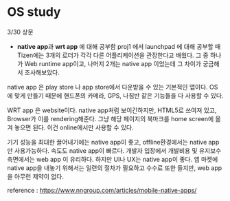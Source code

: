 # OS study

3/30 상문
- **native app**과 **wrt app** 에 대해 공부함
 proj1 에서 launchpad 에 대해 공부할 때 
 Tizen에는 3개의 로더가 각각 다른 어플리케이션을 관장한다고 
 배웠다. 그 중 하나가 Web runtime app이고, 나머지 2개는 native app 
 이었는데 그 차이가 궁금해서 조사해보았다.

 native app 은 play store 나 app store에서 다운받을 수 있는
 기본적인 앱이다. OS 에 맞게 만들기 때문에 핸드폰의 카메라, GPS, 나침반 같은 기능들을 다 사용할 수 있다.

 WRT app 은 website이다. native app처럼 보이긴하지만, HTML5로 쓰여져 있고,
 Browser가 이를 rendering해준다. 그냥 해당 페이지의 북마크를 home screen에 옮겨 놓으면 된다. 이건 online에서만 사용할 수 있다.

 기기 성능을 최대한 끌어내기에는 native app이 좋고, offline환경에서는 native app만 사용가능하다. 속도도 native app이 빠르다. 개발자 입장에서 개발비용 및 유지보수 측면에서는 web app 이 유리하다. 하지만 UI나 UX는 native app이 좋다. 앱 마켓에 native app을 내놓기 위해서는 일련의 절차가 필요하고 수수료 또한  들지만, web app을 아무런 제약이 없다.

 reference : https://www.nngroup.com/articles/mobile-native-apps/ 
